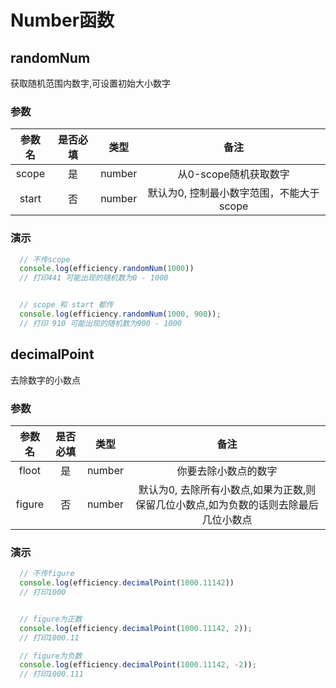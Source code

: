 # Number函数
## randomNum
  获取随机范围内数字,可设置初始大小数字
  ### 参数
  |参数名|是否必填|类型|备注|
  |:-:|:-:|:-:|:----------:|
  |scope|是|number|从0-scope随机获取数字|
  |start|否|number|默认为0, 控制最小数字范围，不能大于scope|
  ### 演示
  ``` js
    // 不传scope
    console.log(efficiency.randomNum(1000))
    // 打印441 可能出现的随机数为0 - 1000


    // scope 和 start 都传
    console.log(efficiency.randomNum(1000, 900));
    // 打印 910 可能出现的随机数为900 - 1000

  ```

## decimalPoint
  去除数字的小数点
  ### 参数
  |参数名|是否必填|类型|备注|
  |:-:|:-:|:-:|:----------:|
  |floot|是|number|你要去除小数点的数字|
  |figure|否|number|默认为0, 去除所有小数点,如果为正数,则保留几位小数点,如为负数的话则去除最后几位小数点|
  ### 演示
  ``` js
    // 不传figure
    console.log(efficiency.decimalPoint(1000.11142))
    // 打印1000


    // figure为正数
    console.log(efficiency.decimalPoint(1000.11142, 2));
    // 打印1000.11

    // figure为负数
    console.log(efficiency.decimalPoint(1000.11142, -2));
    // 打印1000.111
  ```

  